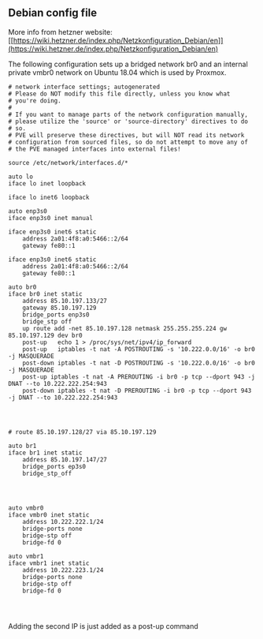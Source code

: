## Debian config file

More info from hetzner website: [[https://wiki.hetzner.de/index.php/Netzkonfiguration_Debian/en]](https://wiki.hetzner.de/index.php/Netzkonfiguration_Debian/en)

The following configuration sets up a bridged network br0 and an internal private vmbr0 network on Ubuntu 18.04 
which is used by Proxmox.


```
# network interface settings; autogenerated
# Please do NOT modify this file directly, unless you know what
# you're doing.
#
# If you want to manage parts of the network configuration manually,
# please utilize the 'source' or 'source-directory' directives to do
# so.
# PVE will preserve these directives, but will NOT read its network
# configuration from sourced files, so do not attempt to move any of
# the PVE managed interfaces into external files!

source /etc/network/interfaces.d/*

auto lo
iface lo inet loopback

iface lo inet6 loopback

auto enp3s0
iface enp3s0 inet manual

iface enp3s0 inet6 static
	address 2a01:4f8:a0:5466::2/64
	gateway fe80::1

iface enp3s0 inet6 static
	address 2a01:4f8:a0:5466::2/64
	gateway fe80::1

auto br0
iface br0 inet static
	address 85.10.197.133/27
	gateway 85.10.197.129
	bridge_ports enp3s0
	bridge_stp off
	up route add -net 85.10.197.128 netmask 255.255.255.224 gw 85.10.197.129 dev br0
	post-up   echo 1 > /proc/sys/net/ipv4/ip_forward
	post-up   iptables -t nat -A POSTROUTING -s '10.222.0.0/16' -o br0 -j MASQUERADE
	post-down iptables -t nat -D POSTROUTING -s '10.222.0.0/16' -o br0 -j MASQUERADE
	post-up iptables -t nat -A PREROUTING -i br0 -p tcp --dport 943 -j DNAT --to 10.222.222.254:943
	post-down iptables -t nat -D PREROUTING -i br0 -p tcp --dport 943 -j DNAT --to 10.222.222.254:943

	

	
# route 85.10.197.128/27 via 85.10.197.129

auto br1
iface br1 inet static
	address 85.10.197.147/27
 	bridge_ports ep3s0
	bridge_stp_off
		
	


auto vmbr0
iface vmbr0 inet static
	address 10.222.222.1/24
	bridge-ports none
	bridge-stp off
	bridge-fd 0

auto vmbr1
iface vmbr1 inet static
	address 10.222.223.1/24
	bridge-ports none
	bridge-stp off
	bridge-fd 0




```

Adding the second IP is just added as a post-up command


